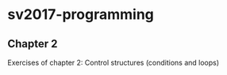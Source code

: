 # sv2017-programming

## Chapter 2

Exercises of chapter 2: Control structures (conditions and loops)
